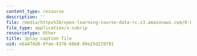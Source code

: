 ```yaml
---
content_type: resource
description: ''
file: /media/https%3A/open-learning-course-data-rc.s3.amazonaws.com/8-01sc-classical-mechanics-fall-2016/e6a874d60fae437668e889e25d229791_2tSUT6HDeaw.srt
file_type: application/x-subrip
resourcetype: Other
title: 3play caption file
uid: e6a874d6-0fae-4376-68e8-89e25d229791
---
```

